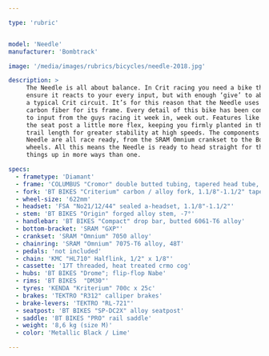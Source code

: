 ```yaml
---

type: 'rubric'


model: 'Needle'
manufacturer: 'Bombtrack'

image: '/media/images/rubrics/bicycles/needle-2018.jpg'

description: >
     The Needle is all about balance. In Crit racing you need a bike that has enough stiffness to 
     ensure it reacts to your every input, but with enough ‘give’ to absorb the rougher surfaces of 
     a typical Crit circuit. It’s for this reason that the Needle uses steel, rather than alloy or 
     carbon fiber for its frame. Every detail of this bike has been considered and optimized thanks 
     to input from the guys racing it week in, week out. Features like a shorter seat tube, to allow 
     the seat post a little more flex, keeping you firmly planted in the saddle, or the optimized 
     trail length for greater stability at high speeds. The components and finishing kit on the 
     Needle are all race ready, from the SRAM Omnium crankset to the Bombtrack developed Drome 
     wheels. All this means the Needle is ready to head straight for the nearest Crit race and mix 
     things up in more ways than one.

specs:
  - frametype: 'Diamant'
  - frame: 'COLUMBUS "Cromor" double butted tubing, tapered head tube, brazed dropouts'
  - fork: 'BT BIKES "Criterium" carbon / alloy fork, 1.1/8"-1.1/2" tapered'
  - wheel-size: '622mm'
  - headset: 'FSA "No21/12/44" sealed a-headset, 1.1/8"-1.1/2"'
  - stem: 'BT BIKES "Origin" forged alloy stem, -7°'
  - handlebar: 'BT BIKES "Compact" drop bar, butted 6061-T6 alloy'
  - bottom-bracket: 'SRAM "GXP"'
  - crankset: 'SRAM "Omnium" 7050 alloy'
  - chainring: 'SRAM "Omnium" 7075-T6 alloy, 48T'
  - pedals: 'not included'
  - chain: 'KMC "HL710" Halflink, 1/2" x 1/8"'
  - cassette: '17T threaded, heat treated crmo cog'
  - hubs: 'BT BIKES "Drome"; flip-flop Nabe'
  - rims: 'BT BIKES  "DM30"'
  - tyres: 'KENDA "Kriterium" 700c x 25c'
  - brakes: 'TEKTRO "R312" calliper brakes'
  - brake-levers: 'TEKTRO "RL-721"'
  - seatpost: 'BT BIKES "SP-DC2X" alloy seatpost'
  - saddle: 'BT BIKES "PRO" rail saddle'
  - weight: '8,6 kg (size M)'
  - color: 'Metallic Black / Lime'

---
```

